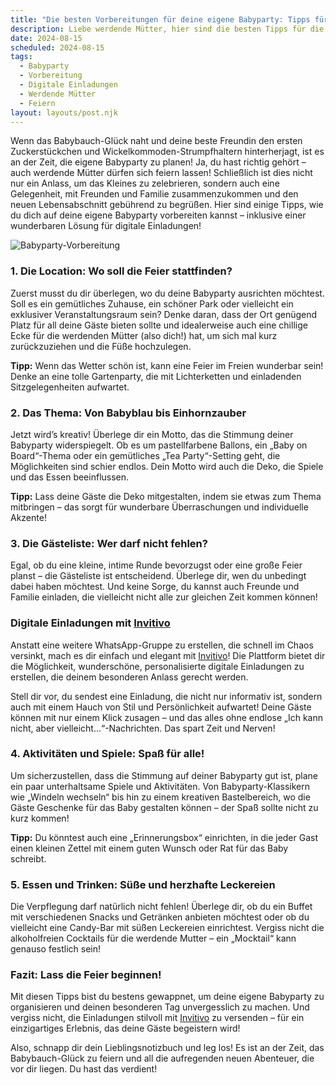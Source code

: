 ```yaml
---
title: "Die besten Vorbereitungen für deine eigene Babyparty: Tipps für werdende Mütter"
description: Liebe werdende Mütter, hier sind die besten Tipps für die Vorbereitung auf eure eigene Babyparty – von kreativen Ideen bis hin zu digitalen Einladungen, die den besonderen Moment unterstreichen.
date: 2024-08-15
scheduled: 2024-08-15
tags:
  - Babyparty
  - Vorbereitung
  - Digitale Einladungen
  - Werdende Mütter
  - Feiern
layout: layouts/post.njk
---
```


Wenn das Babybauch-Glück naht und deine beste Freundin den ersten Zuckerstückchen und Wickelkommoden-Strumpfhaltern hinterherjagt, ist es an der Zeit, die eigene Babyparty zu planen! Ja, du hast richtig gehört – auch werdende Mütter dürfen sich feiern lassen! Schließlich ist dies nicht nur ein Anlass, um das Kleines zu zelebrieren, sondern auch eine Gelegenheit, mit Freunden und Familie zusammenzukommen und den neuen Lebensabschnitt gebührend zu begrüßen. Hier sind einige Tipps, wie du dich auf deine eigene Babyparty vorbereiten kannst – inklusive einer wunderbaren Lösung für digitale Einladungen!

![Babyparty-Vorbereitung](/img/babyparty-vorbereitung.webp)

### 1. **Die Location: Wo soll die Feier stattfinden?**

Zuerst musst du dir überlegen, wo du deine Babyparty ausrichten möchtest. Soll es ein gemütliches Zuhause, ein schöner Park oder vielleicht ein exklusiver Veranstaltungsraum sein? Denke daran, dass der Ort genügend Platz für all deine Gäste bieten sollte und idealerweise auch eine chillige Ecke für die werdenden Mütter (also dich!) hat, um sich mal kurz zurückzuziehen und die Füße hochzulegen.

**Tipp:** Wenn das Wetter schön ist, kann eine Feier im Freien wunderbar sein! Denke an eine tolle Gartenparty, die mit Lichterketten und einladenden Sitzgelegenheiten aufwartet.

### 2. **Das Thema: Von Babyblau bis Einhornzauber**

Jetzt wird’s kreativ! Überlege dir ein Motto, das die Stimmung deiner Babyparty widerspiegelt. Ob es um pastellfarbene Ballons, ein „Baby on Board“-Thema oder ein gemütliches „Tea Party“-Setting geht, die Möglichkeiten sind schier endlos. Dein Motto wird auch die Deko, die Spiele und das Essen beeinflussen. 

**Tipp:** Lass deine Gäste die Deko mitgestalten, indem sie etwas zum Thema mitbringen – das sorgt für wunderbare Überraschungen und individuelle Akzente!

### 3. **Die Gästeliste: Wer darf nicht fehlen?**

Egal, ob du eine kleine, intime Runde bevorzugst oder eine große Feier planst – die Gästeliste ist entscheidend. Überlege dir, wen du unbedingt dabei haben möchtest. Und keine Sorge, du kannst auch Freunde und Familie einladen, die vielleicht nicht alle zur gleichen Zeit kommen können!

### **Digitale Einladungen mit [Invitivo](https://invitivo.com/create)**

Anstatt eine weitere WhatsApp-Gruppe zu erstellen, die schnell im Chaos versinkt, mach es dir einfach und elegant mit [Invitivo](https://invitivo.com/)! Die Plattform bietet dir die Möglichkeit, wunderschöne, personalisierte digitale Einladungen zu erstellen, die deinem besonderen Anlass gerecht werden. 

Stell dir vor, du sendest eine Einladung, die nicht nur informativ ist, sondern auch mit einem Hauch von Stil und Persönlichkeit aufwartet! Deine Gäste können mit nur einem Klick zusagen – und das alles ohne endlose „Ich kann nicht, aber vielleicht...“-Nachrichten. Das spart Zeit und Nerven! 

### 4. **Aktivitäten und Spiele: Spaß für alle!**

Um sicherzustellen, dass die Stimmung auf deiner Babyparty gut ist, plane ein paar unterhaltsame Spiele und Aktivitäten. Von Babyparty-Klassikern wie „Windeln wechseln“ bis hin zu einem kreativen Bastelbereich, wo die Gäste Geschenke für das Baby gestalten können – der Spaß sollte nicht zu kurz kommen!

**Tipp:** Du könntest auch eine „Erinnerungsbox“ einrichten, in die jeder Gast einen kleinen Zettel mit einem guten Wunsch oder Rat für das Baby schreibt.

### 5. **Essen und Trinken: Süße und herzhafte Leckereien**

Die Verpflegung darf natürlich nicht fehlen! Überlege dir, ob du ein Buffet mit verschiedenen Snacks und Getränken anbieten möchtest oder ob du vielleicht eine Candy-Bar mit süßen Leckereien einrichtest. Vergiss nicht die alkoholfreien Cocktails für die werdende Mutter – ein „Mocktail“ kann genauso festlich sein!

### **Fazit: Lass die Feier beginnen!**

Mit diesen Tipps bist du bestens gewappnet, um deine eigene Babyparty zu organisieren und deinen besonderen Tag unvergesslich zu machen. Und vergiss nicht, die Einladungen stilvoll mit [Invitivo](https://invitivo.com/) zu versenden – für ein einzigartiges Erlebnis, das deine Gäste begeistern wird! 

Also, schnapp dir dein Lieblingsnotizbuch und leg los! Es ist an der Zeit, das Babybauch-Glück zu feiern und all die aufregenden neuen Abenteuer, die vor dir liegen. Du hast das verdient!
